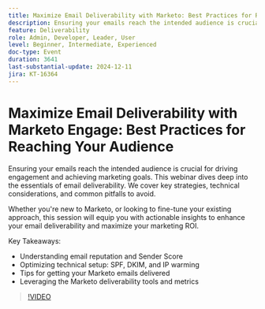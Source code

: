 ```yaml
---
title: Maximize Email Deliverability with Marketo: Best Practices for Reaching Your Audience
description: Ensuring your emails reach the intended audience is crucial for driving engagement and achieving marketing goals.
feature: Deliverability
role: Admin, Developer, Leader, User
level: Beginner, Intermediate, Experienced
doc-type: Event
duration: 3641
last-substantial-update: 2024-12-11
jira: KT-16364
---
```


# Maximize Email Deliverability with Marketo Engage: Best Practices for Reaching Your Audience

Ensuring your emails reach the intended audience is crucial for driving engagement and achieving marketing goals. This webinar dives deep into the essentials of email deliverability. We cover key strategies, technical considerations, and common pitfalls to avoid.

Whether you're new to Marketo, or looking to fine-tune your existing approach, this session will equip you with actionable insights to enhance your email deliverability and maximize your marketing ROI.

Key Takeaways:

- Understanding email reputation and Sender Score
- Optimizing technical setup: SPF, DKIM, and IP warming
- Tips for getting your Marketo emails delivered
- Leveraging the Marketo deliverability tools and metrics

>[!VIDEO](https://video.tv.adobe.com/v/3435343/?learn=on&enablevpops)
